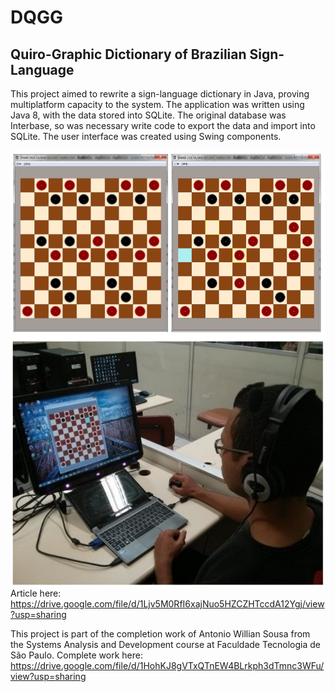 # DQGG
## Quiro-Graphic Dictionary of Brazilian Sign-Language  


This project aimed to rewrite a sign-language dictionary in Java, proving multiplatform capacity to the system. 
The application was written using Java 8, with the data stored into SQLite. The original database was Interbase,
so was necessary write code to export the data and import into SQLite. 
The user interface was created using Swing components. 

<img src="https://github.com/awillsousa/piscadama/blob/master/imgs/piscadama_board.jpg"
     alt="Game Board"
     style="width:600px;height:300px; float: left; margin-right: 10px;" />
     
<img src="https://github.com/awillsousa/piscadama/blob/master/imgs/piscadama_jogador.jpg"
     alt="Player "
     style="width:600px;height:400px; float: left; margin-right: 10px;" />

Article here: https://drive.google.com/file/d/1Ljv5M0RfI6xajNuo5HZCZHTccdA12Ygj/view?usp=sharing

This project is part of the completion work of Antonio Willian Sousa from the Systems Analysis and Development course at Faculdade Tecnologia de São Paulo.
Complete work here: https://drive.google.com/file/d/1HohKJ8gVTxQTnEW4BLrkph3dTmnc3WFu/view?usp=sharing


